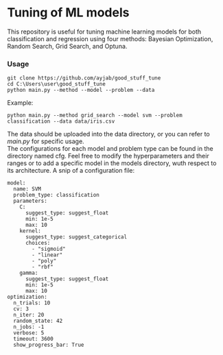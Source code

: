 # Tuning of ML models
This repository is useful for tuning machine learning models for both classification and regression using four methods: Bayesian Optimization, Random Search, Grid Search, and Optuna.

### Usage 
```
git clone https://github.com/ayjab/good_stuff_tune
cd C:\Users\user\good_stuff_tune
python main.py --method --model --problem --data
```
Example:
```
python main.py --method grid_search --model svm --problem classification --data data/iris.csv
```
The data should be uploaded into the data directory, or you can refer to _main.py_ for specific usage.<br>
The configurations for each model and problem type can be found in the directory named cfg. Feel free to modify the hyperparameters and their ranges or to add a specific model in the models directory, wuth respect to its architecture. A snip of a configuration file:

```
model:
  name: SVM  
  problem_type: classification  
  parameters:
    C:
      suggest_type: suggest_float
      min: 1e-5
      max: 10
    kernel:
      suggest_type: suggest_categorical
      choices:
        - "sigmoid"
        - "linear"
        - "poly"
        - "rbf"
    gamma:
      suggest_type: suggest_float
      min: 1e-5
      max: 10
optimization:
  n_trials: 10
  cv: 3
  n_iter: 20
  random_state: 42
  n_jobs: -1
  verbose: 5
  timeout: 3600
  show_progress_bar: True
```

